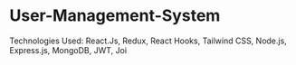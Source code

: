 # User-Management-System
Technologies Used: React.Js, Redux, React Hooks, Tailwind CSS, Node.js, Express.js, MongoDB, JWT, Joi
